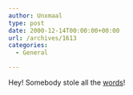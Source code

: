 ```yaml
---
author: Unxmaal
type: post
date: 2000-12-14T00:00:00+00:00
url: /archives/1613
categories:
  - General

---
```

Hey! Somebody stole all the [words][1]!

 [1]: http://www.cis.udel.edu/~samuel/allwords.html